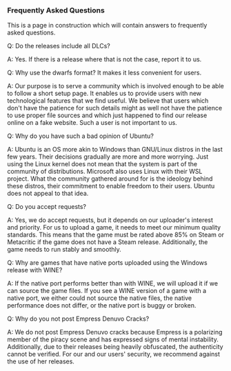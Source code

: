 ### Frequently Asked Questions

This is a page in construction which will contain answers to frequently asked questions.

Q: Do the releases include all DLCs?

A: Yes. If there is a release where that is not the case, report it to us.

Q: Why use the dwarfs format? It makes it less convenient for users.

A: Our purpose is to serve a community which is involved enough to be able to follow a short setup page. It enables us to provide users with new technological features that we find useful. We believe that users which don't have the patience for such details might as well not have the patience to use proper file sources and which just happened to find our release online on a fake website. Such a user is not important to us.


Q: Why do you have such a bad opinion of Ubuntu?


A: Ubuntu is an OS more akin to Windows than GNU/Linux distros in the last few years. Their decisions gradually are more and more worrying. Just using the Linux kernel does not mean that the system is part of the community of distributions. Microsoft also uses Linux with their WSL project. What the community gathered around for is the ideology behind these distros, their commitment to enable freedom to their users. Ubuntu does not appeal to that idea.


Q: Do you accept requests?


A: Yes, we do accept requests, but it depends on our uploader's interest and priority. For us to upload a game, it needs to meet our minimum quality standards. This means that the game must be rated above 85% on Steam or Metacritic if the game does not have a Steam release. Additionally, the game needs to run stably and smoothly.


Q: Why are games that have native ports uploaded using the Windows release with WINE?


A: If the native port performs better than with WINE, we will upload it if we can source the game files. If you see a WINE version of a game with a native port, we either could not source the native files, the native performance does not differ, or the native port is buggy or broken.


Q: Why do you not post Empress Denuvo Cracks?


A: We do not post Empress Denuvo cracks because Empress is a polarizing member of the piracy scene and has expressed signs of mental instability. Additionally, due to their releases being heavily obfuscated, the authenticity cannot be verified. For our and our users' security, we recommend against the use of her releases.
